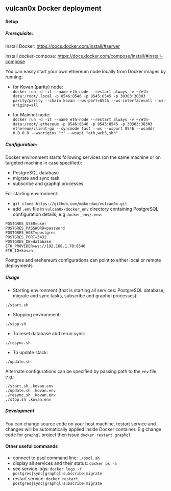 ## vulcan0x Docker deployment

#### Setup

##### Prerequisite:

Install Docker: https://docs.docker.com/install/#server

Install docker-compose: https://docs.docker.com/compose/install/#install-compose

You can easily start your own ethereum node locally from Docker images by running:
- for Kovan (parity) node:  
`docker run -d -it --name eth-node --restart always -v ~/eth-data:/root/.local -p 8546:8546 -p 8545:8545 -p 30303:30303 parity/parity --chain kovan --ws-port=8546 --ws-interface=all --ws-origins=all`

- for Mainnet node:  
`docker run -d -it --name eth-node --restart always -v ~/eth-data:/root/.ethereum -p 8546:8546 -p 8545:8545 -p 30303:30303 ethereum/client-go --syncmode fast --ws --wsport 8546 --wsaddr 0.0.0.0 --wsorigins "*" --wsapi "eth,web3,shh"`  

##### Configuration:

Docker environment starts following services (on the same machine or on targeted
machine in case specified):
- PostgreSQL database
- migrate and sync task
- subscribe and graphql processes

For starting environment:
- `git clone https://github.com/makerdao/vulcan0x.git`
- add `.env` file in `vulcan0x/docker_env` directory containing
PostgreSQL configuration details,  e.g `docker_env/.env`:
```
POSTGRES_USER=user
POSTGRES_PASSWORD=password
POSTGRES_HOST=postgres
POSTGRES_PORT=5432
POSTGRES_DB=database
ETH_PROVIDER=ws://192.168.1.78:8546
ETH_ID=kovan
```
Postgres and etehereum configurations can point to either local or remote deployments

##### Usage

-  Starting environment (that is starting all services:
PostgreSQL database, migrate and sync tasks, subscribe and graphql processes):
```
./start.sh
```
- Stopping environment:
```
./stop.sh
```
- To reset database abd rerun sync:
```
./resync.sh
```
- To update stack:
```
./update.sh
```

Alternate configurations can be specified by passing path to the `env` file, e.g.:
```
./start.sh .kovan.env
./update.sh .kovan.env
./resync.sh .kovan.env
./stop.sh .kovan.env
```

##### Development

You can change source code on your host machine, restart service and changes will be automatically applied inside Docker container.
E.g change code for `graphql` project then issue `docker restart graphql`

#### Other useful commands
- connect to psql command line: `./psql.sh`
- display all services and their status: `docker ps -a`
- see service logs: `docker logs -f postgres|sync|graphql|subscribe|migrate`
- restart service: `docker restart postgres|sync|graphql|subscribe|migrate`
